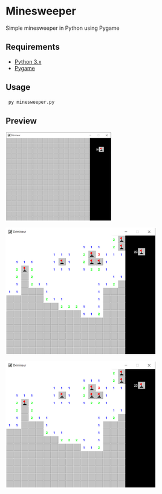 # Minesweeper
Simple minesweeper in Python using Pygame


## Requirements

- [Python 3.x](https://www.python.org)
- [Pygame](https://www.pygame.org)


## Usage

```bash
 py minesweeper.py
 ```

## Preview

![First screenshot](Screenshots/1.png)

![Second screenshot](Screenshots/2.png)

![Third screenshot](Screenshots/2.png)